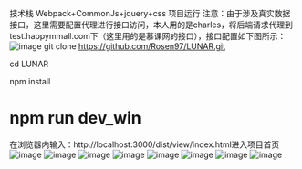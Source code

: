 技术栈
Webpack+CommonJs+jquery+css
项目运行
注意：由于涉及真实数据接口，这里需要配置代理进行接口访问，本人用的是charles，将后端请求代理到test.happymmall.com下（这里用的是慕课网的接口），接口配置如下图所示：
![image](https://github.com/Rosen97/myImg/blob/master/charles.png)
git clone https://github.com/Rosen97/LUNAR.git 

cd LUNAR

npm install

npm run dev_win
========================================
在浏览器内输入：http://localhost:3000/dist/view/index.html进入项目首页
![image](https://github.com/Rosen97/myImg/blob/master/b.gif)
![image](https://github.com/Rosen97/myImg/blob/master/1.png)
![image](https://github.com/Rosen97/myImg/blob/master/6.png)
![image](https://github.com/Rosen97/myImg/blob/master/3.png)
![image](https://github.com/Rosen97/myImg/blob/master/4.png)
![image](https://github.com/Rosen97/myImg/blob/master/5.png)
![image](https://github.com/Rosen97/myImg/blob/master/2.png)
![image](https://github.com/Rosen97/myImg/blob/master/7.png)
